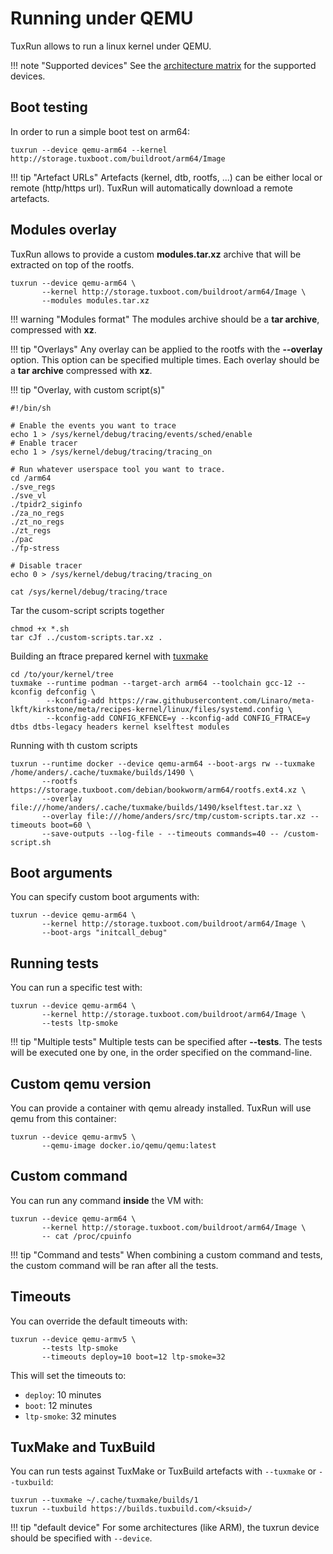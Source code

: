 # Running under QEMU

TuxRun allows to run a linux kernel under QEMU.

!!! note "Supported devices"
    See the [architecture matrix](devices.md#qemu-devices) for the supported devices.

## Boot testing

In order to run a simple boot test on arm64:

```shell
tuxrun --device qemu-arm64 --kernel http://storage.tuxboot.com/buildroot/arm64/Image
```

!!! tip "Artefact URLs"
    Artefacts (kernel, dtb, rootfs, ...) can be either local or remote
    (http/https url). TuxRun will automatically download a remote artefacts.

## Modules overlay

TuxRun allows to provide a custom **modules.tar.xz** archive that will be
extracted on top of the rootfs.

```shell
tuxrun --device qemu-arm64 \
       --kernel http://storage.tuxboot.com/buildroot/arm64/Image \
       --modules modules.tar.xz
```

!!! warning "Modules format"
    The modules archive should be a **tar archive**, compressed with **xz**.

!!! tip "Overlays"
    Any overlay can be applied to the rootfs with the **--overlay** option.
    This option can be specified multiple times. Each overlay should be a
    **tar archive** compressed with **xz**.

!!! tip "Overlay, with custom script(s)"
```shell
#!/bin/sh

# Enable the events you want to trace
echo 1 > /sys/kernel/debug/tracing/events/sched/enable
# Enable tracer
echo 1 > /sys/kernel/debug/tracing/tracing_on

# Run whatever userspace tool you want to trace.
cd /arm64
./sve_regs
./sve_vl
./tpidr2_siginfo
./za_no_regs
./zt_no_regs
./zt_regs
./pac
./fp-stress

# Disable tracer
echo 0 > /sys/kernel/debug/tracing/tracing_on

cat /sys/kernel/debug/tracing/trace
```
Tar the cusom-script scripts together
```shell
chmod +x *.sh
tar cJf ../custom-scripts.tar.xz .
```

Building an ftrace prepared kernel with [tuxmake](https://tuxmake.org/)
```shell
cd /to/your/kernel/tree
tuxmake --runtime podman --target-arch arm64 --toolchain gcc-12 --kconfig defconfig \
        --kconfig-add https://raw.githubusercontent.com/Linaro/meta-lkft/kirkstone/meta/recipes-kernel/linux/files/systemd.config \
        --kconfig-add CONFIG_KFENCE=y --kconfig-add CONFIG_FTRACE=y dtbs dtbs-legacy headers kernel kselftest modules
```

Running with th custom scripts
```shell
tuxrun --runtime docker --device qemu-arm64 --boot-args rw --tuxmake /home/anders/.cache/tuxmake/builds/1490 \
       --rootfs https://storage.tuxboot.com/debian/bookworm/arm64/rootfs.ext4.xz \
       --overlay file:///home/anders/.cache/tuxmake/builds/1490/kselftest.tar.xz \
       --overlay file:///home/anders/src/tmp/custom-scripts.tar.xz --timeouts boot=60 \
       --save-outputs --log-file - --timeouts commands=40 -- /custom-script.sh
```

## Boot arguments

You can specify custom boot arguments with:

```shell
tuxrun --device qemu-arm64 \
       --kernel http://storage.tuxboot.com/buildroot/arm64/Image \
       --boot-args "initcall_debug"
```

## Running tests

You can run a specific test with:

```shell
tuxrun --device qemu-arm64 \
       --kernel http://storage.tuxboot.com/buildroot/arm64/Image \
       --tests ltp-smoke
```

!!! tip "Multiple tests"
    Multiple tests can be specified after **--tests**.
    The tests will be executed one by one, in the order specified on the command-line.

## Custom qemu version

You can provide a container with qemu already installed. TuxRun will use qemu from this container:

```shell
tuxrun --device qemu-armv5 \
       --qemu-image docker.io/qemu/qemu:latest
```

## Custom command

You can run any command **inside** the VM with:

```shell
tuxrun --device qemu-arm64 \
       --kernel http://storage.tuxboot.com/buildroot/arm64/Image \
       -- cat /proc/cpuinfo
```

!!! tip "Command and tests"
    When combining a custom command and tests, the custom command will be ran
    after all the tests.

## Timeouts

You can override the default timeouts with:

```shell
tuxrun --device qemu-armv5 \
       --tests ltp-smoke
       --timeouts deploy=10 boot=12 ltp-smoke=32
```

This will set the timeouts to:

* `deploy`: 10 minutes
* `boot`: 12 minutes
* `ltp-smoke`: 32 minutes

## TuxMake and TuxBuild

You can run tests against TuxMake or TuxBuild artefacts with `--tuxmake` or `--tuxbuild`:

```shell
tuxrun --tuxmake ~/.cache/tuxmake/builds/1
tuxrun --tuxbuild https://builds.tuxbuild.com/<ksuid>/
```

!!! tip "default device"
    For some architectures (like ARM), the tuxrun device should be specified with `--device`.
